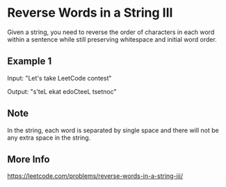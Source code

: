 # Reverse Words in a String III

Given a string, you need to reverse the order of characters in each word within a sentence while still preserving whitespace and initial word order.

## Example 1

Input: "Let's take LeetCode contest"

Output: "s'teL ekat edoCteeL tsetnoc"

## Note

In the string, each word is separated by single space and there will not be any extra space in the string.

## More Info

<https://leetcode.com/problems/reverse-words-in-a-string-iii/>
